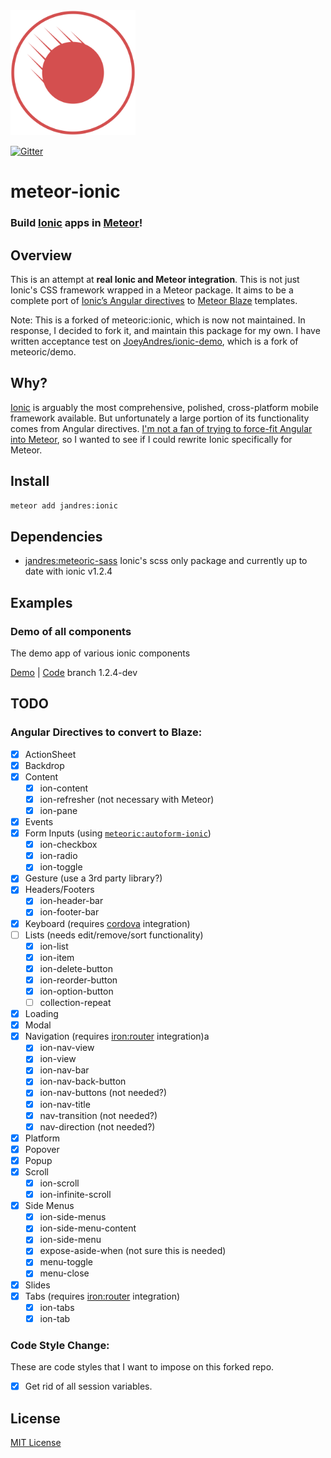 <img src="docs/templates/meteor/public/meteoric-logo.png" alt="Meteoric Logo" width="200"/>

[![Gitter](https://badges.gitter.im/JoeyAndres/meteor-ionic.svg)](https://gitter.im/JoeyAndres/meteor-ionic?utm_source=badge&utm_medium=badge&utm_campaign=pr-badge)

# meteor-ionic

### Build [Ionic](http://ionicframework.com/) apps in [Meteor](https://www.meteor.com/)!

## Overview

This is an attempt at **real Ionic and Meteor integration**. This is not just Ionic's CSS framework wrapped in a Meteor package. It aims to be a complete port of [Ionic’s Angular directives](http://ionicframework.com/docs/api/) to [Meteor Blaze](https://www.meteor.com/blaze) templates.

Note: This is a forked of meteoric:ionic, which is now not maintained. In response, I decided to fork it, and maintain this package for my own. I have written acceptance test on [JoeyAndres/ionic-demo](https://github.com/JoeyAndres/ionic-demo), which is a fork of meteoric/demo.

## Why?
[Ionic](http://ionicframework.com/) is arguably the most comprehensive, polished, cross-platform mobile framework available. But unfortunately a large portion of its functionality comes from Angular directives. [I'm not a fan of trying to force-fit Angular into Meteor](https://medium.com/space-camp/your-meteor-app-probably-doesnt-need-angular-13986a0323f6), so I wanted to see if I could rewrite Ionic specifically for Meteor.

## Install

```bash
meteor add jandres:ionic
```

## Dependencies

- [jandres:meteoric-sass](https://github.com/JoeyAndres/meteoric-sass/) Ionic's scss only package and currently up to date with ionic v1.2.4

## Examples

### Demo of all components
The demo app of various ionic components

[Demo](http://meteoric-demo.com/) |  [Code](https://github.com/JoeyAndres/ionic-demo) branch 1.2.4-dev

## TODO

### Angular Directives to convert to Blaze:
* [x] ActionSheet
* [x] Backdrop
* [x] Content
  * [x] ion-content
  * [x] ion-refresher (not necessary with Meteor)
  * [x] ion-pane
* [x] Events
* [x] Form Inputs (using [`meteoric:autoform-ionic`](https://github.com/meteoric/autoform-ionic))
  * [x] ion-checkbox
  * [x] ion-radio
  * [x] ion-toggle
* [x] Gesture (use a 3rd party library?)
* [x] Headers/Footers
  * [x] ion-header-bar
  * [x] ion-footer-bar
* [x] Keyboard (requires [cordova](http://cordova.apache.org/) integration)
* [ ] Lists (needs edit/remove/sort functionality)
  * [x] ion-list
  * [x] ion-item
  * [x] ion-delete-button
  * [x] ion-reorder-button
  * [x] ion-option-button
  * [ ] collection-repeat
* [x] Loading
* [x] Modal
* [x] Navigation (requires [iron:router](https://github.com/EventedMind/iron-router) integration)a
  * [x] ion-nav-view
  * [x] ion-view
  * [x] ion-nav-bar
  * [x] ion-nav-back-button
  * [x] ion-nav-buttons (not needed?)
  * [x] ion-nav-title
  * [x] nav-transition (not needed?)
  * [x] nav-direction (not needed?)
* [x] Platform
* [x] Popover
* [x] Popup
* [x] Scroll
  * [x] ion-scroll
  * [x] ion-infinite-scroll
* [x] Side Menus
  * [x] ion-side-menus
  * [x] ion-side-menu-content
  * [x] ion-side-menu
  * [x] expose-aside-when (not sure this is needed)
  * [x] menu-toggle
  * [x] menu-close
* [x] Slides
* [x] Tabs (requires [iron:router](https://github.com/EventedMind/iron-router) integration)
  * [x] ion-tabs
  * [x] ion-tab
  
### Code Style Change: 
These are code styles that I want to impose on this forked repo.
* [x] Get rid of all session variables.

## License
[MIT License](https://github.com/meteoric/meteor-ionic/blob/master/LICENSE)
